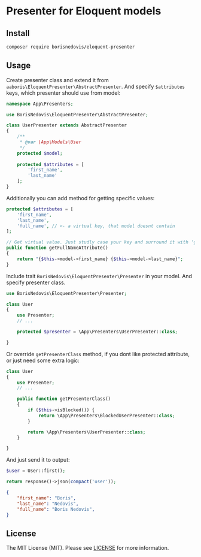 # Presenter for Eloquent models

## Install

```bash
composer require borisnedovis/eloquent-presenter
```

## Usage

Create presenter class and extend it from ```aaboris\EloquentPresenter\AbstractPresenter```. And specify ```$attributes``` keys, which presenter should use from model:
```php
namespace App\Presenters;

use BorisNedovis\EloquentPresenter\AbstractPresenter;

class UserPresenter extends AbstractPresenter
{
    /**
     * @var \App\Models\User
     */
    protected $model;
    
    protected $attributes = [
        'first_name',
        'last_name'
    ];
}
```

Additionally you can add method for getting specific values:
```php
protected $attributes = [
    'first_name',
    'last_name',
    'full_name', // <- a virtual key, that model doesnt contain
];

// Get virtual value. Just studly case your key and surround it with 'get' and 'Attribute'.
public function getFullNameAttribute()
{
    return "{$this->model->first_name} {$this->model->last_name}";
}
```


Include trait ```BorisNedovis\EloquentPresenter\Presenter``` in your model. And specify presenter class.
```php
use BorisNedovis\EloquentPresenter\Presenter;

class User
{
    use Presenter;
    // ...

    protected $presenter = \App\Presenters\UserPresenter::class;

}
```

Or override ```getPresenterClass``` method, if you dont like protected attribute, or just need some extra logic:
```php
class User
{
    use Presenter;
    // ...

    public function getPresenterClass()
    {
        if ($this->isBlocked()) {
            return \App\Presenters\BlockedUserPresenter::class;
        }

        return \App\Presenters\UserPresenter::class;
    }

}
```

And just send it to output:
```php
$user = User::first();

return response()->json(compact('user'));
```
```json
{
    "first_name": "Boris",
    "last_name": "Nedovis",
    "full_name": "Boris Nedovis",
}
```


## License
The MIT License (MIT). Please see [LICENSE](https://github.com/BorisNedovis/eloquent-presenter/blob/master/LICENSE) for more information.
